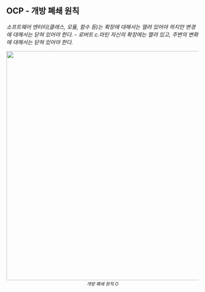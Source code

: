 ## OCP - 개방 폐쇄 원칙

*소프트웨어 엔터티(클래스, 모듈, 함수 등)는 확장에 대해서는 열려 있어야 하지만 변경에 대해서는 닫혀 있어야 한다. - 로버트 c.마틴*
*자신의 확장에는 열려 있고, 주변의 변화에 대해서는 닫혀 있어야 한다.*

<p align="center">
<img src="[https://github.com/kmc77/java-oop-to-spring/blob/main/05_%EA%B0%9D%EC%B2%B4%20%EC%A7%80%ED%96%A5%20%EC%84%A4%EA%B3%84%205%EC%9B%90%EC%B9%99%20-%20SOLID/SRP%20-%20%EB%8B%A8%EC%9D%BC%20%EC%B1%85%EC%9E%84%20%EC%9B%90%EC%B9%99/IMG_4802.jpg](https://github.com/kmc77/java-oop-to-spring/blob/main/05_%EA%B0%9D%EC%B2%B4%20%EC%A7%80%ED%96%A5%20%EC%84%A4%EA%B3%84%205%EC%9B%90%EC%B9%99%20-%20SOLID/OCP%20-%20%EA%B0%9C%EB%B0%A9%20%ED%8F%90%EC%87%84%20%EC%9B%90%EC%B9%99/IMG_4804.jpg)" width="600"/>
  <sub><i>개방 폐쇄 원칙 O</i></sub>
</p>
